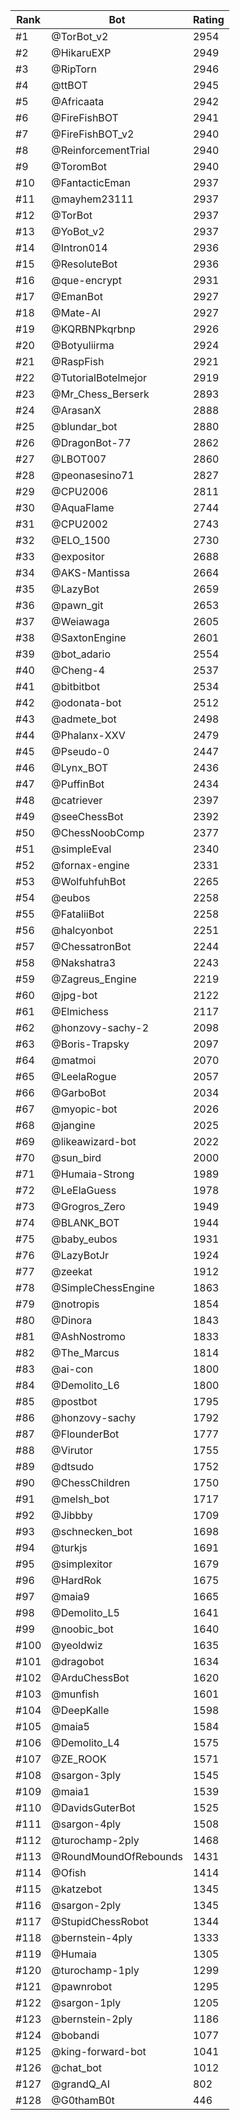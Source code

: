 Rank|Bot|Rating
---|---|---
#1|@TorBot_v2|2954
#2|@HikaruEXP|2949
#3|@RipTorn|2946
#4|@ttBOT|2945
#5|@Africaata|2942
#6|@FireFishBOT|2941
#7|@FireFishBOT_v2|2940
#8|@ReinforcementTrial|2940
#9|@ToromBot|2940
#10|@FantacticEman|2937
#11|@mayhem23111|2937
#12|@TorBot|2937
#13|@YoBot_v2|2937
#14|@Intron014|2936
#15|@ResoluteBot|2936
#16|@que-encrypt|2931
#17|@EmanBot|2927
#18|@Mate-AI|2927
#19|@KQRBNPkqrbnp|2926
#20|@Botyuliirma|2924
#21|@RaspFish|2921
#22|@TutorialBotelmejor|2919
#23|@Mr_Chess_Berserk|2893
#24|@ArasanX|2888
#25|@blundar_bot|2880
#26|@DragonBot-77|2862
#27|@LBOT007|2860
#28|@peonasesino71|2827
#29|@CPU2006|2811
#30|@AquaFlame|2744
#31|@CPU2002|2743
#32|@ELO_1500|2730
#33|@expositor|2688
#34|@AKS-Mantissa|2664
#35|@LazyBot|2659
#36|@pawn_git|2653
#37|@Weiawaga|2605
#38|@SaxtonEngine|2601
#39|@bot_adario|2554
#40|@Cheng-4|2537
#41|@bitbitbot|2534
#42|@odonata-bot|2512
#43|@admete_bot|2498
#44|@Phalanx-XXV|2479
#45|@Pseudo-0|2447
#46|@Lynx_BOT|2436
#47|@PuffinBot|2434
#48|@catriever|2397
#49|@seeChessBot|2392
#50|@ChessNoobComp|2377
#51|@simpleEval|2340
#52|@fornax-engine|2331
#53|@WolfuhfuhBot|2265
#54|@eubos|2258
#55|@FataliiBot|2258
#56|@halcyonbot|2251
#57|@ChessatronBot|2244
#58|@Nakshatra3|2243
#59|@Zagreus_Engine|2219
#60|@jpg-bot|2122
#61|@Elmichess|2117
#62|@honzovy-sachy-2|2098
#63|@Boris-Trapsky|2097
#64|@matmoi|2070
#65|@LeelaRogue|2057
#66|@GarboBot|2034
#67|@myopic-bot|2026
#68|@jangine|2025
#69|@likeawizard-bot|2022
#70|@sun_bird|2000
#71|@Humaia-Strong|1989
#72|@LeElaGuess|1978
#73|@Grogros_Zero|1949
#74|@BLANK_BOT|1944
#75|@baby_eubos|1931
#76|@LazyBotJr|1924
#77|@zeekat|1912
#78|@SimpleChessEngine|1863
#79|@notropis|1854
#80|@Dinora|1843
#81|@AshNostromo|1833
#82|@The_Marcus|1814
#83|@ai-con|1800
#84|@Demolito_L6|1800
#85|@postbot|1795
#86|@honzovy-sachy|1792
#87|@FlounderBot|1777
#88|@Virutor|1755
#89|@dtsudo|1752
#90|@ChessChildren|1750
#91|@melsh_bot|1717
#92|@Jibbby|1709
#93|@schnecken_bot|1698
#94|@turkjs|1691
#95|@simplexitor|1679
#96|@HardRok|1675
#97|@maia9|1665
#98|@Demolito_L5|1641
#99|@noobic_bot|1640
#100|@yeoldwiz|1635
#101|@dragobot|1634
#102|@ArduChessBot|1620
#103|@munfish|1601
#104|@DeepKalle|1598
#105|@maia5|1584
#106|@Demolito_L4|1575
#107|@ZE_ROOK|1571
#108|@sargon-3ply|1545
#109|@maia1|1539
#110|@DavidsGuterBot|1525
#111|@sargon-4ply|1508
#112|@turochamp-2ply|1468
#113|@RoundMoundOfRebounds|1431
#114|@Ofish|1414
#115|@katzebot|1345
#116|@sargon-2ply|1345
#117|@StupidChessRobot|1344
#118|@bernstein-4ply|1333
#119|@Humaia|1305
#120|@turochamp-1ply|1299
#121|@pawnrobot|1295
#122|@sargon-1ply|1205
#123|@bernstein-2ply|1186
#124|@bobandi|1077
#125|@king-forward-bot|1041
#126|@chat_bot|1012
#127|@grandQ_AI|802
#128|@G0thamB0t|446
